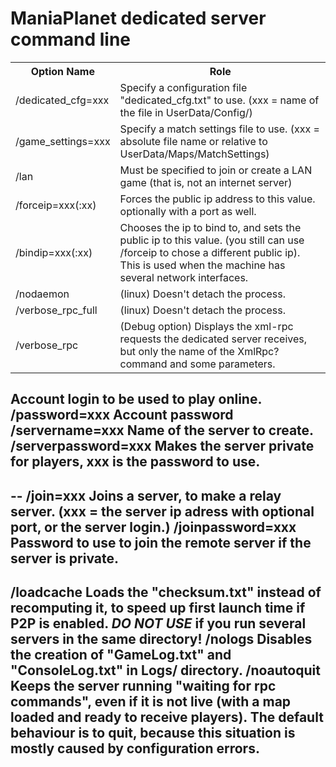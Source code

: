 ManiaPlanet dedicated server command line
=========================================

<table>
  <tr>
    <th>Option Name</th><th>Role</th>
  </tr>
  <tr>
    <td>/dedicated_cfg=xxx</td><td>Specify a configuration file "dedicated_cfg.txt" to use. (xxx = name of the file in UserData/Config/)</td>
  </tr>
  <tr>
    <td>/game_settings=xxx </td><td>Specify a match settings file to use. (xxx = absolute file name or relative to UserData/Maps/MatchSettings)</td>
  </tr>
  <tr>
    <td>/lan</td><td>Must be specified to join or create a LAN game (that is, not an internet server)</td>
  </tr>
  <tr>
    <td>/forceip=xxx(:xx)</td><td>Forces the public ip address to this value. optionally with a port as well.</td>
  </tr>
  <tr>
    <td>/bindip=xxx(:xx)</td><td>Chooses the ip to bind to, and sets the public ip to this value. (you still can use /forceip to chose a different public ip). This is used when the machine has several network interfaces.</td>
  </tr>
  <tr>
    <td>/nodaemon</td><td>(linux) Doesn't detach the process.</td>
  </tr>
  <tr>
    <td>/verbose_rpc_full</td><td>(linux) Doesn't detach the process.</td>
  </tr>
  <tr>
    <td>/verbose_rpc </td><td>(Debug option) Displays the xml-rpc requests the dedicated server receives, but only the name of the XmlRpc? command and some parameters.</td>
  </tr>
</table>



Account login to be used to play online.
/password=xxx Account password
/servername=xxx Name of the server to create.
/serverpassword=xxx Makes the server private for players, xxx is the password to use.
-- 
-- 
/join=xxx Joins a server, to make a relay server. (xxx = the server ip adress with optional port, or the server login.)
/joinpassword=xxx Password to use to join the remote server if the server is private.
-- 
/loadcache Loads the "checksum.txt" instead of recomputing it, to speed up first launch time if P2P is enabled. *DO NOT USE* if you run several servers in the same directory!
/nologs Disables the creation of "GameLog.txt" and "ConsoleLog.txt" in Logs/ directory.
/noautoquit Keeps the server running "waiting for rpc commands", even if it is not live (with a map loaded and ready to receive players). The default behaviour is to quit, because this situation is mostly caused by configuration errors.
-- 

 
